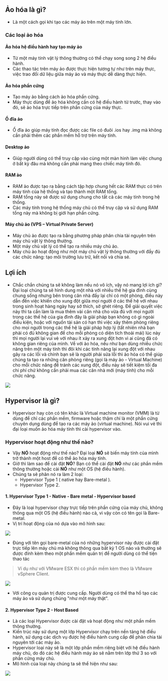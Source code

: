 ## Ảo hóa là gì?
- Là một cách gọi khi tạo các máy ảo trên một máy tính lớn.
### Các loại ảo hóa
#### Ảo hóa hệ điều hành hay tạo máy ảo
- Từ một máy tính vật lý thông thường có thể chạy song song 2 hệ điều hành.  
- Các thao tác trên máy ảo được thực hiện tương tự như trên máy thực, việc trao đổi dữ liệu giữa máy ảo và máy thực dễ dàng thực hiện.  

#### Ảo hóa phần cứng
- Tạo máy ảo bằng cách ảo hóa phần cứng.  
- Máy thực dùng để ảo hóa không cần có hệ điều hành từ trước, thay vào đó, sẽ ảo hóa trực tiếp trên phần cứng của máy thực.  

#### Ổ đĩa ảo
- Ổ đĩa ảo giúp máy tính đọc được các file có đuôi .ios hay .img mà không cần phải thêm các phần mềm hỗ trợ trên máy tính.  

#### Desktop ảo
- Giúp người dùng có thể truy cập vào cùng một màn hình làm việc chung ở bất kỳ đâu mà không cần phải mang theo chiếc máy tính đó.

#### RAM ảo
- RAM ảo được tạo ra bằng cách tập hợp chung hết các RAM thực có trên máy tính của hệ thống và tạo thành một RAM tổng.
- RAM tổng này sẽ được sử dụng chung cho tất cả các máy tính trong hệ thống.
- Các máy tính trong hệ thống máy chủ có thể truy cập và sử dụng RAM tổng này mà không bị giới hạn phần cứng.

#### Máy chủ ảo (VPS – Virtual Private Server)
- Máy chủ ảo được tạo ra bằng phương pháp phân chia tài nguyên trên máy chủ vật lý thông thường. 
- Một máy chủ vật lý có thể tạo ra nhiều máy chủ ảo. 
- Máy chủ ảo hoạt động như một máy chủ vật lý thông thường với đầy đủ các chức năng: tạo môi trường lưu trữ, kết nối và chia sẻ.

## Lợi ích
- Chắc chắn chúng ta sẽ không làm nếu nó vô ích, vậy nó mang lợi ích gì? Đại loại chúng ta sẽ hình dung một nhà với nhiều thế hệ gia đình cùng chung sống nhưng bên trong căn nhà đấy lại chỉ có một phòng, điều này dẫn đến việc khiến cho xung đột giữa mọi người ở các thế hệ với nhau trong sinh hoạt hàng ngày hay sở thích, sở ghét riêng. Để giải quyết việc này thì ta cần làm là mua thêm vài căn nhà cho vừa đủ với mọi người trong các thế hệ của gia đình đây là giải pháp bạn không có gì ngoài điều kiện, hoặc với nguồn tài sản có hạn thì việc xây thêm phòng riêng cho mọi người trong các thế hệ là giải pháp hợp lý (tất nhiên nhà bạn phải có đủ không gian để cho mỗi phòng có diện tích thoải mái) lúc này thì mọi người lại vui vẻ với nhau ít xảy ra xung đột hơn vì ai cũng đã có không gian riêng của mình. Về với ảo hóa, nếu như bạn dùng nhiều chức năng trên một máy tính thì đôi khi các tính năng lại xung đột với nhau gây ra các lỗi và chính bạn sẽ là người phải sửa lỗi thì ảo hóa có thể giúp chúng ta tạo ra những căn phòng riêng (gọi là máy ảo - Virtual Machine) cho mỗi chức năng để tránh các xung đột, điều này sẽ tiết kiệm tối đa chi phí chứ không cần phải mua các căn nhà mới (máy tính) cho mỗi chức năng.
<img src = "https://github.com/toan207/VMware-note/blob/master/images/tongquan.jpg">

## Hypervisor là gì?
- Hypervisor hay còn có tên khác là Virtual machine monitor (VMM) là từ dùng để chỉ các phần mềm, firmware hoặc thậm chí là một phần cứng chuyên dụng dùng để tạo ra các máy ảo (virtual machine). Nói vui vẻ thì đại loại muốn ảo hóa máy tính thì cài hypervisor vào.
### Hypervisor hoạt động như thế nào?
- Vậy **NÓ** hoạt động như thế nào? Đại loại **NÓ** sẽ biến máy tính của mình trở thành một host để có thể ảo hóa máy tính.
- Giờ thì làm sao để cài đặt **NÓ**? Bạn có thể cài đặt **NÓ** như các phần mềm thông thường hoặc cài **NÓ** như một OS (hệ điều hành).
- Chúng ta sẽ phân nó ra làm 2 loại:
  - Hypervisor Type 1 ( native hay Bare-metal ).
  - Hypervisor Type 2.
#### 1. Hypervisor Type 1 - Native - Bare metal - Hypervisor based
- Đây là loại hypervisor chạy trực tiếp trên phần cứng của máy chủ, không thông qua một OS (hệ điều hành) nào cả, vì vậy còn có tên gọi là Bare-metal.
- Vị trí hoạt động của nó dựa vào mô hình sau:
<img src = "https://github.com/toan207/VMware-note/blob/master/images/1%20-%20Hypervisor%20Type%201%20-%201.png"> 

- Đúng với tên gọi bare-metal của nó những hypervisor này được cài đặt trực tiếp lên máy chủ mà không thông qua bất kỳ 1 OS nào và thường sẽ được đính kèm theo một phần mềm quản trị để người dùng có thể tiện thao tác  
>Ví dụ như với VMware ESX thì có phần mềm kèm theo là VMware vSphere Client.
<img src = "https://github.com/toan207/VMware-note/blob/master/images/1%20-%20Hypervisor%20Type%201%20-%202.png">

- Với công cụ quản trị được cung cấp. Người dùng có thể tha hồ tạo các máy ảo và sử dụng chúng "như một máy thật".
#### 2. Hypervisor Type 2 - Host Based
- Là các loại Hypervisor được cài đặt và hoạt động như một phần mềm thông thường.
- Kiến trúc này sử dụng một lớp Hypervisor chạy trên nền tảng hệ điều hành, sử dụng các dịch vụ được hệ điều hành cung cấp để phân chia tài nguyên tới các máy ảo.
- Hypervisor loại này sẽ là một lớp phần mềm riêng biệt với hệ điều hành máy chủ, do đó các hệ điều hành máy ảo sẽ nằm trên lớp thứ 3 so với phần cứng máy chủ.
- Mô hình của loại này chúng ta sẽ thể hiện như sau:
<img src = "https://github.com/toan207/VMware-note/blob/master/images/2%20-%20Hypervisor%20Type%202%20-%20Host%20Based.png">

